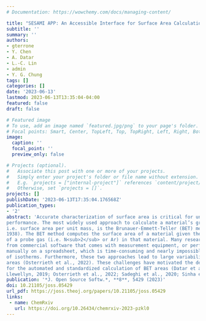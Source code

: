 ```yaml
---
# Documentation: https://wowchemy.com/docs/managing-content/

title: "SESAMI APP: An Accessible Interface for Surface Area Calculation of Materials from Adsorption Isotherms"
subtitle: ''
summary: ''
authors:
- gterrone
- Y. Chen
- A. Datar
- L.-C. Lin
- admin
- Y. G. Chung
tags: []
categories: []
date: '2023-06-13'
lastmod: 2023-06-13T13:35:04-04:00
featured: false
draft: false

# Featured image
# To use, add an image named `featured.jpg/png` to your page's folder.
# Focal points: Smart, Center, TopLeft, Top, TopRight, Left, Right, BottomLeft, Bottom, BottomRight.
image:
  caption: ''
  focal_point: ''
  preview_only: false

# Projects (optional).
#   Associate this post with one or more of your projects.
#   Simply enter your project's folder or file name without extension.
#   E.g. `projects = ["internal-project"]` references `content/project/deep-learning/index.md`.
#   Otherwise, set `projects = []`.
projects: []
publishDate: '2023-06-13T17:35:04.176568Z'
publication_types:
- '2'
abstract: 'Accurate characterization of surface area is critical for understanding a material’s properties and
performance. The most widely used approach to calculate a material’s gravimetric surface area,
i.e. surface area per unit mass, is the Brunauer-Emmett-Teller (BET) method (Brunauer et al.,
1938). The BET method computes the surface area of a material given the adsorption isotherm
of a probe gas (i.e. N<sub>2</sub> or Ar) in that material. Many researchers either obtain the BET area
from commercial software that comes with measurement equipment, or perform the analyses
manually on a spreadsheet, which is time-consuming and nearly impossible for some types
of isotherms. Furthermore, these two approaches lead to large variability in BET-calculated
areas (Osterrieth et al., 2022). These challenges have motivated the development of programs
for the automated and standardized calculation of BET areas (Datar et al., 2020; Iacomi &
Llewellyn, 2019; Osterrieth et al., 2022; Sadeghi et al., 2020; Sinha et al., 2019).'
publication: '*J. Open Source Softw.*, **8**, 5429 (2023)'
doi: 10.21105/joss.05429
url_pdf: https://joss.theoj.org/papers/10.21105/joss.05429
links:
 - name: ChemRxiv
   url: https://doi.org/10.26434/chemrxiv-2023-pzkl0
---
```

